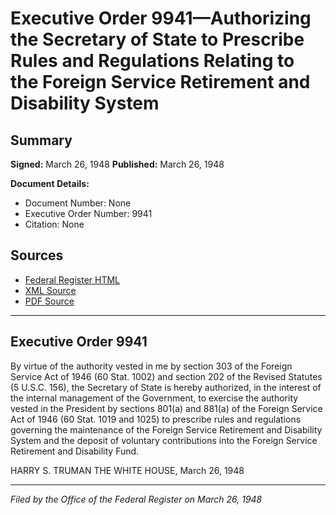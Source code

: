 # Executive Order 9941—Authorizing the Secretary of State to Prescribe Rules and Regulations Relating to the Foreign Service Retirement and Disability System

## Summary

**Signed:** March 26, 1948
**Published:** March 26, 1948

**Document Details:**
- Document Number: None
- Executive Order Number: 9941
- Citation: None

## Sources
- [Federal Register HTML](https://www.presidency.ucsb.edu/documents/executive-order-9941-authorizing-the-secretary-state-prescribe-rules-and-regulations)
- [XML Source](None)
- [PDF Source](None)

---

## Executive Order 9941

By virtue of the authority vested in me by section 303 of the Foreign Service Act of 1946 (60 Stat. 1002) and section 202 of the Revised Statutes (5 U.S.C. 156), the Secretary of State is hereby authorized, in the interest of the internal management of the Government, to exercise the authority vested in the President by sections 801(a) and 881(a) of the Foreign Service Act of 1946 (60 Stat. 1019 and 1025) to prescribe rules and regulations governing the maintenance of the Foreign Service Retirement and Disability System and the deposit of voluntary contributions into the Foreign Service Retirement and Disability Fund.

HARRY S. TRUMAN
THE WHITE HOUSE,
March 26, 1948

---

*Filed by the Office of the Federal Register on March 26, 1948*
